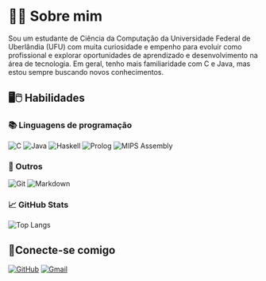 # 👨‍🎓 Sobre mim

Sou um estudante de Ciência da Computação da Universidade Federal de Uberlândia (UFU) com muita curiosidade e empenho para evoluir como profissional e explorar oportunidades de aprendizado e desenvolvimento na área de tecnologia. Em geral, tenho mais familiaridade com C e Java, mas estou sempre buscando novos conhecimentos.

## 🖥🖱 Habilidades

### 📚 Linguagens de programação

![C](https://img.shields.io/badge/C-845EC2?style=for-the-badge&logo=c) ![Java](https://img.shields.io/badge/Java-D65DB1?style=for-the-badge&logo=openjdk&logoColor=white) ![Haskell](https://img.shields.io/badge/Haskell-FF6F91?style=for-the-badge&logo=haskell) ![Prolog](https://img.shields.io/badge/Prolog-FF9671?style=for-the-badge) ![MIPS Assembly](https://img.shields.io/badge/MIPS_Assembly-008F7A?style=for-the-badge)

### 🎈 Outros

![Git](https://img.shields.io/badge/Git-FF9671?style=for-the-badge&logo=git) ![Markdown](https://img.shields.io/badge/Markdown-D65DB1?style=for-the-badge&logo=markdown)

### 📈 GitHub Stats
![Top Langs](https://github-readme-stats-git-masterrstaa-rickstaa.vercel.app/api/top-langs/?username=caikearaujoo&bg_color=000&border_color=30A3DC&title_color=E94D5F&text_color=FFF)

## 🤝Conecte-se comigo

[![GitHub](https://img.shields.io/badge/GitHub-100000?style=for-the-badge&logo=github&logoColor=white)](https://github.com/caikearaujoo)
[![Gmail](https://img.shields.io/badge/Gmail-333333?style=for-the-badge&logo=gmail&logoColor=red)](mailto:caikearaujo10@gmail.com)
